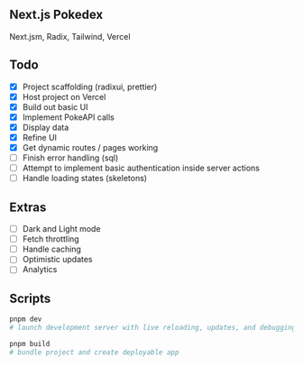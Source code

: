 ## Next.js Pokedex

Next.jsm, Radix, Tailwind, Vercel

## Todo

- [x] Project scaffolding (radixui, prettier)
- [x] Host project on Vercel
- [x] Build out basic UI
- [x] Implement PokeAPI calls
- [x] Display data
- [x] Refine UI
- [x] Get dynamic routes / pages working
- [ ] Finish error handling (sql)
- [ ] Attempt to implement basic authentication inside server actions
- [ ] Handle loading states (skeletons)

## Extras

- [ ] Dark and Light mode
- [ ] Fetch throttling
- [ ] Handle caching
- [ ] Optimistic updates
- [ ] Analytics

## Scripts

```bash
pnpm dev
# launch development server with live reloading, updates, and debugging.

pnpm build
# bundle project and create deployable app
```
